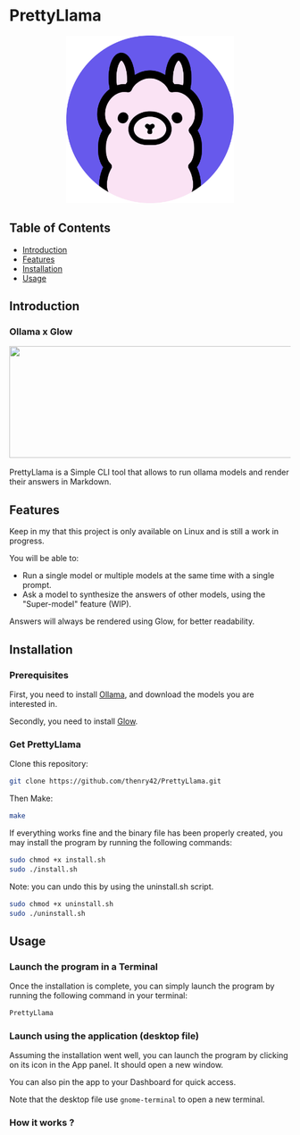 # PrettyLlama

<p align="center">
  <img src="https://github.com/thenry42/PrettyLlama/blob/main/utils/PrettyLlama.png" alt="Project Logo" width="300" height="300">
</p>

## Table of Contents

- [Introduction](#introduction)
- [Features](#features)
- [Installation](#installation)
- [Usage](#usage)

## Introduction

### Ollama x Glow

<p align="center">
  <img src="https://camo.githubusercontent.com/e20892cc1a5b1775de4ba67dd0baad0fc62191da6b71efff35b71f89800c1da2/68747470733a2f2f73747566662e636861726d2e73682f676c6f772f676c6f772d62616e6e65722d6769746875622e676966" width="750" height="200">
</p>

PrettyLlama is a Simple CLI tool that allows to run ollama models and render their answers in Markdown.

## Features
Keep in my that this project is only available on Linux and is still a work in progress.

You will be able to: 
- Run a single model or multiple models at the same time with a single prompt.
- Ask a model to synthesize the answers of other models, using the "Super-model" feature (WIP).

Answers will always be rendered using Glow, for better readability.

## Installation

### Prerequisites
First, you need to install [Ollama](https://github.com/ollama/ollama), and download the models you are interested in.

Secondly, you need to install [Glow](https://github.com/charmbracelet/glow).

### Get PrettyLlama
Clone this repository:
```bash
git clone https://github.com/thenry42/PrettyLlama.git
```

Then Make:
```bash
make
```

If everything works fine and the binary file has been properly created, you may install the program by running the following commands:
```bash
sudo chmod +x install.sh
sudo ./install.sh
```

Note: you can undo this by using the uninstall.sh script.
```bash
sudo chmod +x uninstall.sh
sudo ./uninstall.sh
```

## Usage

### Launch the program in a Terminal

Once the installation is complete, you can simply launch the program by running the following command in your terminal:
```bash
PrettyLlama
```

### Launch using the application (desktop file)

Assuming the installation went well, you can launch the program by clicking on its icon in the App panel. It should open a new window.

You can also pin the app to your Dashboard for quick access.

Note that the desktop file use ```gnome-terminal``` to open a new terminal.

### How it works ?

